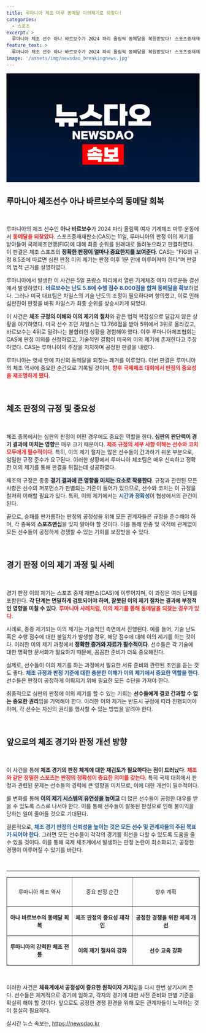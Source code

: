 ```yaml
---
title: 루마니아 체조 마루 동메달 이의제기로 되찾다!
categories:
  - 스포츠
excerpt: >
  루마니아 체조 선수 아나 바르보수가 2024 파리 올림픽 동메달을 복원받았다! 스포츠중재재판소의 판결로 순위가 뒤바뀌며, 미국의 이의 제기가 무효로 처리됐다. 역전의 드라마를 놓치지 마세요!
feature_text: >
  루마니아 체조 선수 아나 바르보수가 2024 파리 올림픽 동메달을 복원받았다! 스포츠중재재판소의 판결로 순위가 뒤바뀌며, 미국의 이의 제기가 무효로 처리됐다. 역전의 드라마를 놓치지 마세요!
image: '/assets/img/newsdao_breakingnews.jpg'
---
```


<p><img src="/assets/img/newsdao_breakingnews.jpg" alt="koreaapp 속보" /></p>

<h2 data-ke-size="size26">루마니아 체조선수 아나 바르보수의 동메달 회복</h2>

<p data-ke-size="size16">&nbsp;</p>

<p>루마니아의 체조 선수인 <b>아나 바르보수</b>가 2024 파리 올림픽 여자 기계체조 마루 운동에서 <b><span style="color: #ee2323;">동메달을 되찾았다</span></b>. 스포츠중재재판소(CAS)는 11일, 루마니아의 판정 이의 제기를 받아들여 국제체조연맹(FIG)에 대해 최종 순위를 원래대로 돌려놓으라고 판결하였다. 이 판결은 체조 스포츠의 <b><span style="background-color: #21538527;">정확한 판정이 얼마나 중요한지를 보여준다</span></b>. CAS는 "FIG의 규정 8.5조에 따르면 심판 판정 이의 제기는 판정 이후 1분 안에 이루어져야 한다"며 판결의 법적 근거를 설명하였다.</p>

<p>루마니아에서 발생한 이 사건은 5일 프랑스 파리에서 열린 기계체조 여자 마루운동 결선에서 발생하였다. <b><span style="color: #1a5490;">바르보수는 난도 5.8에 수행 점수 8.000점을 합쳐 동메달을 확보</span></b>하였다. 그러나 미국 대표팀은 차일스의 기술 난도의 조정이 필요하다며 항의했고, 이로 인해 심판진이 판정을 바꿔 차일스가 최종 순위를 상승시키게 되었다.</p>

<p>이 사건은 <b>체조 규정의 이해와 이의 제기의 절차</b>와 같은 법적 복잡성으로 달갑지 않은 상황을 야기하였다. 미국 선수 조던 차일스는 13.766점을 받아 5위에서 3위로 올라갔고, 바르보수는 4위로 밀려나는 불합리한 상황을 경험해야 했다. 이후 루마니아체조협회는 CAS에 판정 이의를 신청하였고, 기술적인 결함이 미국의 이의 제기에 존재한다고 주장하였다. CAS는 루마니아의 주장을 지지하며 공정한 판결을 내렸다.</p>

<p>루마니아는 엿새 만에 자신의 동메달을 되찾는 쾌거를 이루었다. 이번 판결은 루마니아의 체조 역사에 중요한 순간으로 기록될 것이며, <b><span style="color: #ee2323;">향후 국제체조 대회에서 판정의 중요성을 재조명하게 됐다</span></b>.</p>

<p data-ke-size="size16">&nbsp;</p>

<h2 data-ke-size="size26">체조 판정의 규정 및 중요성</h2>

<p data-ke-size="size16">&nbsp;</p>

<p>체조 종목에서는 심판의 판정이 어떤 경우에도 중요한 역할을 한다. <b>심판의 판단력이 경기 결과에 미치는 영향</b>은 매우 크기 때문이다. <b><span style="color: #ee2323;">체조 규정의 세부 사항 이해는 선수와 코치 모두에게 필수적이다</span></b>. 특히, 이의 제기 절차는 많은 선수들이 간과하기 쉬운 부분으로, 엄밀한 규정 준수가 요구된다. 이러한 상황에서 루마니아 체조팀은 매우 신속하고 정확한 이의 제기를 통해 판결을 뒤집는데 성공하였다.</p>

<p>체조의 규정은 종종 <b><span style="background-color: #21538527;">경기 결과에 큰 영향을 미치는 요소로 작용한다</span></b>. 규정과 관련된 모든 사항은 선수의 퍼포먼스가 판별되는 기준이 들어가 있으므로, 선수와 코치는 이 규정을 철저히 이해할 필요가 있다. 특히, 이의 제기에서는 <b><span style="color: #1a5490;">시간과 정확성</span></b>이 협상에서의 관건이 된다.</p>

<p>끝으로, 승패를 판가름하는 판정의 공정성을 위해 모든 관계자들은 규정을 준수해야 하며, 각 종목의 <b>스포츠맨십</b>을 잊지 말아야 할 것이다. 이를 통해 인종 및 국적에 관계없이 모든 선수들이 공정하게 경쟁할 수 있는 기회를 보장받을 수 있다.</p>

<p data-ke-size="size16">&nbsp;</p>

<h2 data-ke-size="size26">경기 판정 이의 제기 과정 및 사례</h2>

<p data-ke-size="size16">&nbsp;</p>

<p>경기 판정 이의 제기는 스포츠 중재 재판소(CAS)에 이루어지며, 이 과정은 여러 단계를 포함한다. <b>각 단계는 면밀하게 검토되어야 하며, 잘못된 이의 제기 절차는 결과에 부정적인 영향을 미칠 수 있다</b>. <b><span style="color: #ee2323;">루마니아 사례처럼, 이의 제기를 통해 동메달을 되찾는 경우가 있다</span></b>.</p>

<p>사례로, 종종 제기되는 이의 제기는 기술적인 측면에서 진행된다. 예를 들어, 기술 난도 혹은 수행 점수에 대한 불일치가 발생할 경우, 해당 점수에 대해 이의 제기를 하는 것이다. 이러한 이의 제기 과정에서 <b><span style="background-color: #21538527;">정확한 증거와 자료가 필수적이다</span></b>. 선수들은 각 기술에 대한 명확한 문서화가 필요하기 때문에, 꼼꼼한 준비가 더욱 중요해진다.</p>

<p>실제로, 선수들이 이의 제기를 하는 과정에서 필요한 서류 준비와 관련된 조언을 듣는 것도 좋다. <b><span style="color: #1a5490;">체조 규정과 판정 기준에 대한 충분한 이해가 이의 제기에서 중요한 역할을 한다</span></b>. 선수들은 판정이 공정하게 이뤄지기 위해 필요한 모든 수단을 가져야 한다.</p>

<p>최종적으로 심판의 판정에 이의 제기를 할 수 있는 기회는 <b>선수들에게 결코 간과할 수 없는 중요한 권리</b>임을 기억해야 한다. 이러한 이의 제기는 반드시 규정에 따라 진행되어야 하며, 각 선수는 자신의 권리를 행사할 수 있는 방법을 알려야 한다.</p>

<p data-ke-size="size16">&nbsp;</p>

<h2 data-ke-size="size26">앞으로의 체조 경기와 판정 개선 방향</h2>

<p data-ke-size="size16">&nbsp;</p>

<p>이 사건을 통해 <b>체조 경기의 판정 체계에 대한 재검토가 필요하다는 점이 드러났다</b>. <b><span style="color: #ee2323;">체조와 같은 정밀한 스포츠는 판정의 정확성이 중요한 의미를 갖는다</span></b>. 특히 국제 대회에서 판정과 관련된 문제는 선수들의 경력에 큰 영향을 미치므로, 이에 대한 개선이 필수적이다.</p>

<p>룰 변화를 통해 <b><span style="background-color: #21538527;">이의 제기 시스템의 유연성을 높이고</span></b> 더 많은 선수들이 공정한 대우를 받을 수 있도록 스스로 나서야 한다. 이를 통해 선수들이 잘못된 판정으로 인해 불이익을 당하는 일이 줄어들 것으로 기대된다.</p>

<p>결론적으로, <b><span style="color: #1a5490;">체조 경기 판정의 신뢰성을 높이는 것은 모든 선수 및 관계자들의 주된 목표가 되어야 한다</span></b>. 그러면 모든 선수들이 각각의 경기를 최선을 다할 수 있도록 도움을 줄 수 있을 것이다. 이를 통해 국제 체조계에서 발생하는 판정 논란이 최소화되고, 공정한 경쟁이 이루어질 수 있기를 바란다.</p>

<p data-ke-size="size16">&nbsp;</p>

<hr>

<table style="width: 100%; border-collapse: collapse; margin-top: 15px; margin-bottom: 15px;" border="1">

<tbody>

<tr>

<td style="text-align: center; height: 70px;">루마니아 체조 역사</td>

<td style="text-align: center; height: 70px;">중요 판정 순간</td>

<td style="text-align: center; height: 70px;">향후 계획</td>

</tr>

<tr>

<td style="text-align: center; height: 70px;"><b>아나 바르보수의 동메달 회복</b></td>

<td style="text-align: center; height: 70px;"><b>체조 판정의 중요성 재각인</b></td>

<td style="text-align: center; height: 70px;"><b>공정한 경쟁을 위한 체제 개선</b></td>

</tr>

<tr>

<td style="text-align: center; height: 70px;"><b>루마니아의 강력한 체조 전통</b></td>

<td style="text-align: center; height: 70px;"><b>이의 제기 절차의 강화</b></td>

<td style="text-align: center; height: 70px;"><b>선수 교육 강화</b></td>

</tr>

</tbody>

</table>

<p data-ke-size="size16">&nbsp;</p>

<p>이러한 사건은 <b>체육계에서 공정성이 중요한 원칙이자 가치</b>임을 다시 한번 상기시켜 준다. 선수들은 체계적으로 경기에 임하고, 각자의 경기에 대한 사전 준비와 판별 기준을 확실히 해야 할 것이다. 앞으로도 공정한 경쟁 환경을 위해 모든 관계자들이 노력하는 것이 절실히 필요하다.</p>
실시간 뉴스 속보는, <a href="https://newsdao.kr" rel="dofollow">https://newsdao.kr</a>


